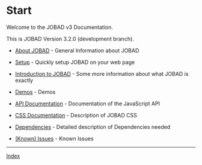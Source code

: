 # Start

Welcome to the JOBAD v3 Documentation. 

This is JOBAD Version 3.2.0 (development branch). 

* [About JOBAD](about.md) - General Information about JOBAD
* [Setup](intro/setup.md) - Quickly setup JOBAD on your web page
* [Introduction to JOBAD](intro/index.md) - Some more information about what JOBAD is exactly
* [Demos](demos.md) - Demos
* [API Documentation](api/index.md) - Documentation of the JavaScript API
* [CSS Documentation](css.md) - Description of JOBAD CSS
* [Dependencies](deps.md) - Detailed description of Dependencies needed

* [(Known) Issues](issues.md) - Known Issues

---
[Index](sitemap.md)